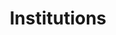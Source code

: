 ---
title: Institutions
description: We publish open data
permalink: /institution/search
layout: institution-search
lang-ref: institution/search
noindex: true
---
